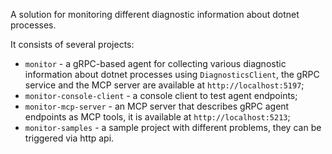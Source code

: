 A solution for monitoring different diagnostic information about dotnet processes.

It consists of several projects:

- `monitor` - a gRPC-based agent for collecting various diagnostic information about dotnet processes using
  `DiagnosticsClient`, the gRPC service and the MCP server are available at `http://localhost:5197`;
- `monitor-console-client` - a console client to test agent endpoints;
- `monitor-mcp-server` - an MCP server that describes gRPC agent endpoints as MCP tools, it is available at
  `http://localhost:5213`;
- `monitor-samples` - a sample project with different problems, they can be triggered via http api.

